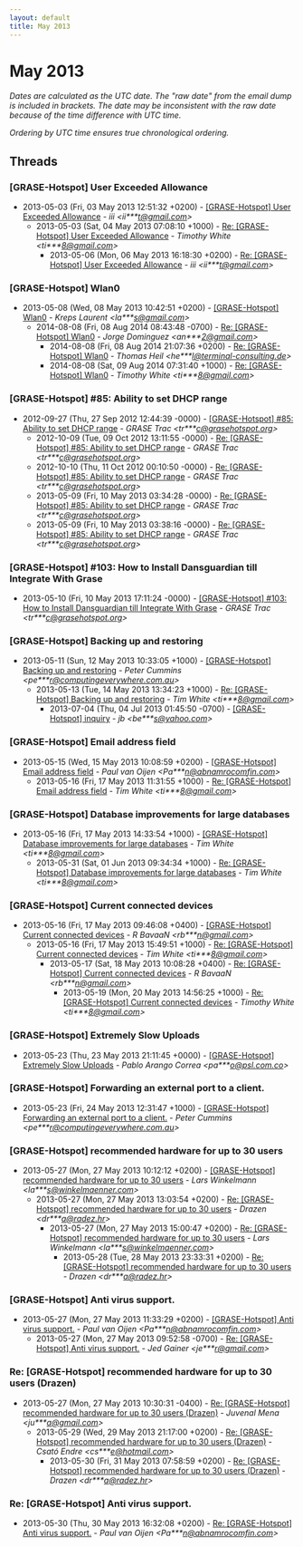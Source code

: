 ```yaml
---
layout: default
title: May 2013
---
```


# May 2013

_Dates are calculated as the UTC date. The "raw date" from the email dump is included in brackets. The date may be inconsistent with the raw date because of the time difference with UTC time._

_Ordering by UTC time ensures true chronological ordering._

## Threads

### [GRASE-Hotspot] User Exceeded Allowance
+ 2013-05-03 (Fri, 03 May 2013 12:51:32 +0200) - [[GRASE-Hotspot] User Exceeded Allowance](/archive/2013/05/423422c1340ec6f6b9e606757b3c2360f4cdf4cd709a20d57dcbbe57e19c1d38) - _iii \<ii***t@gmail.com\>_
  + 2013-05-03 (Sat, 04 May 2013 07:08:10 +1000) - [Re: [GRASE-Hotspot] User Exceeded Allowance](/archive/2013/05/a328dee589a70e9df2e88a755385b1710e49bc61f9cbbb28c35896015ee5387d) - _Timothy White \<ti***8@gmail.com\>_
    + 2013-05-06 (Mon, 06 May 2013 16:18:30 +0200) - [Re: [GRASE-Hotspot] User Exceeded Allowance](/archive/2013/05/c2e433fd3d2309986ac7eb53ec32e75d098c530db7be5e0d4f9bbc6170f7f9eb) - _iii \<ii***t@gmail.com\>_

### [GRASE-Hotspot] Wlan0
+ 2013-05-08 (Wed, 08 May 2013 10:42:51 +0200) - [[GRASE-Hotspot] Wlan0](/archive/2013/05/1e565be46bce8fbf48e7f5a0092b538ace2f309411ff1fbe8f40633ab39aafa6) - _Kreps Laurent \<la***s@gmail.com\>_
  + 2014-08-08 (Fri, 08 Aug 2014 08:43:48 -0700) - [Re: [GRASE-Hotspot] Wlan0](/archive/2014/08/eb50ebfbc307f7aa13a1eae7ef3a316a4bc492aa73d80aab5feb9ca74ef526bf) - _Jorge Dominguez \<an***2@gmail.com\>_
    + 2014-08-08 (Fri, 08 Aug 2014 21:07:36 +0200) - [Re: [GRASE-Hotspot] Wlan0](/archive/2014/08/41ca5c5cfe43ebfc336f38a255bbcaf80b118c6e51a33fb11a503692d7854a43) - _Thomas Heil \<he***l@terminal-consulting.de\>_
    + 2014-08-08 (Sat, 09 Aug 2014 07:31:40 +1000) - [Re: [GRASE-Hotspot] Wlan0](/archive/2014/08/1d494dc1403bb19f0f30f95979983d6ad6a48e47068f6d20654c4b5c1ff8e200) - _Timothy White \<ti***8@gmail.com\>_

### [GRASE-Hotspot]  #85: Ability to set DHCP range
+ 2012-09-27 (Thu, 27 Sep 2012 12:44:39 -0000) - [[GRASE-Hotspot]  #85: Ability to set DHCP range](/archive/2012/09/eb94f2a208c081afe94b8d737580a98fd29b721987de642bc15473a93f4d98b3) - _GRASE Trac \<tr***c@grasehotspot.org\>_
  + 2012-10-09 (Tue, 09 Oct 2012 13:11:55 -0000) - [Re: [GRASE-Hotspot] #85: Ability to set DHCP range](/archive/2012/10/f59a576beeb59b1cf5d43b0eae9782ba6f271138f0172c0fc63fe79caa14ca93) - _GRASE Trac \<tr***c@grasehotspot.org\>_
  + 2012-10-10 (Thu, 11 Oct 2012 00:10:50 -0000) - [Re: [GRASE-Hotspot] #85: Ability to set DHCP range](/archive/2012/10/7f239ae683b2eed9ce120bc4619b59fa676790a4e23945c1930ef60ae472e69b) - _GRASE Trac \<tr***c@grasehotspot.org\>_
  + 2013-05-09 (Fri, 10 May 2013 03:34:28 -0000) - [Re: [GRASE-Hotspot] #85: Ability to set DHCP range](/archive/2013/05/7c6df308925b8411ba75f98f364707744e703b778b58f2e3948c25e92d85d74c) - _GRASE Trac \<tr***c@grasehotspot.org\>_
  + 2013-05-09 (Fri, 10 May 2013 03:38:16 -0000) - [Re: [GRASE-Hotspot] #85: Ability to set DHCP range](/archive/2013/05/c3b031abf081c4b6fad22c0e1f8ff5b12d90cda1d2592732a66c6989751ab724) - _GRASE Trac \<tr***c@grasehotspot.org\>_

### [GRASE-Hotspot] #103: How to Install Dansguardian till Integrate With Grase
+ 2013-05-10 (Fri, 10 May 2013 17:11:24 -0000) - [[GRASE-Hotspot] #103: How to Install Dansguardian till Integrate With Grase](/archive/2013/05/d3d8714437d2f81e4053f6f7b0bf354c8f31048ae7cfb5bf9fca29c9b82bfa0e) - _GRASE Trac \<tr***c@grasehotspot.org\>_

### [GRASE-Hotspot] Backing up and restoring
+ 2013-05-11 (Sun, 12 May 2013 10:33:05 +1000) - [[GRASE-Hotspot] Backing up and restoring](/archive/2013/05/747ecab47ba7800ee3b29f4623b5d7eed7c5349cc77890188790c24654dc78bd) - _Peter Cummins \<pe***r@computingeverywhere.com.au\>_
  + 2013-05-13 (Tue, 14 May 2013 13:34:23 +1000) - [Re: [GRASE-Hotspot] Backing up and restoring](/archive/2013/05/42c9008771176b9f86a30ad0e2b9faba41e89072ca6fdee048bf3c60d161dda9) - _Tim White \<ti***8@gmail.com\>_
    + 2013-07-04 (Thu, 04 Jul 2013 01:45:50 -0700) - [[GRASE-Hotspot] inquiry](/archive/2013/07/9bc56c9289c586b1f29ce9e8d36404cbd20c0aa1594780f0715962a66d881b19) - _jb \<be***s@yahoo.com\>_

### [GRASE-Hotspot] Email address field
+ 2013-05-15 (Wed, 15 May 2013 10:08:59 +0200) - [[GRASE-Hotspot] Email address field](/archive/2013/05/8aeccf40d4d2f645090829ce75ea30bae0f3e87e505db554033125a8d36bd396) - _Paul van Oijen \<Pa***n@abnamrocomfin.com\>_
  + 2013-05-16 (Fri, 17 May 2013 11:31:55 +1000) - [Re: [GRASE-Hotspot] Email address field](/archive/2013/05/ef7d2f4731fe999b2ca57656fa8cece7bb5ef1cba4a9f42ec18c2dab440d0da1) - _Tim White \<ti***8@gmail.com\>_

### [GRASE-Hotspot] Database improvements for large databases
+ 2013-05-16 (Fri, 17 May 2013 14:33:54 +1000) - [[GRASE-Hotspot] Database improvements for large databases](/archive/2013/05/61f7200d2527df2eaa15530f1822e03378c4bc9e4294c4a3e0c5a25afca8d11f) - _Tim White \<ti***8@gmail.com\>_
  + 2013-05-31 (Sat, 01 Jun 2013 09:34:34 +1000) - [Re: [GRASE-Hotspot] Database improvements for large databases](/archive/2013/05/1cf949fcef9dadc91cac41e96c6233c5be621133933221041b513ecda01c2a69) - _Tim White \<ti***8@gmail.com\>_

### [GRASE-Hotspot] Current connected devices
+ 2013-05-16 (Fri, 17 May 2013 09:46:08 +0400) - [[GRASE-Hotspot] Current connected devices](/archive/2013/05/5530436827f056de892d3d27176bab94f704b3ec9e3de761eb64cdf863c14ce2) - _R BavaaN \<rb***n@gmail.com\>_
  + 2013-05-16 (Fri, 17 May 2013 15:49:51 +1000) - [Re: [GRASE-Hotspot] Current connected devices](/archive/2013/05/bc2c9861ef3fbf84c00cdcb277de1c5ee8de27c9761bfb75db74e93aff7452a9) - _Tim White \<ti***8@gmail.com\>_
    + 2013-05-17 (Sat, 18 May 2013 10:08:28 +0400) - [Re: [GRASE-Hotspot] Current connected devices](/archive/2013/05/776574025e0e71a665c992483de2275cada7f73e4e48af4bb88dcd0644741af5) - _R BavaaN \<rb***n@gmail.com\>_
      + 2013-05-19 (Mon, 20 May 2013 14:56:25 +1000) - [Re: [GRASE-Hotspot] Current connected devices](/archive/2013/05/f4321022044ee40c6eccec4a341a2e7c09e6991fb5fbd0c3b24afbab77b929a5) - _Timothy White \<ti***8@gmail.com\>_

### [GRASE-Hotspot] Extremely Slow Uploads
+ 2013-05-23 (Thu, 23 May 2013 21:11:45 +0000) - [[GRASE-Hotspot] Extremely Slow Uploads](/archive/2013/05/1c5a2401a36e2eb7f70c21b0f2fc1d408b735e3bc7a98964bfe91bfc22816be0) - _Pablo Arango Correa \<pa***o@psl.com.co\>_

### [GRASE-Hotspot] Forwarding an external port to a client.
+ 2013-05-23 (Fri, 24 May 2013 12:31:47 +1000) - [[GRASE-Hotspot] Forwarding an external port to a client.](/archive/2013/05/b8f117aec6580937b39c08d324503af6d0e43fd82d78c2f58cc73b3ae64bf5f9) - _Peter Cummins \<pe***r@computingeverywhere.com.au\>_

### [GRASE-Hotspot] recommended hardware for up to 30 users
+ 2013-05-27 (Mon, 27 May 2013 10:12:12 +0200) - [[GRASE-Hotspot] recommended hardware for up to 30 users](/archive/2013/05/1327fde664241b4ab5c75ceedc822b962967ff7a9702a68e1fbe15a025b0554c) - _Lars Winkelmann \<la***s@winkelmaenner.com\>_
  + 2013-05-27 (Mon, 27 May 2013 13:03:54 +0200) - [Re: [GRASE-Hotspot] recommended hardware for up to 30 users](/archive/2013/05/da4bf32bcf591be521ed0039c53c4a7310dcf5d0c10fa6ebc10a3e248c5456fa) - _Drazen \<dr***a@radez.hr\>_
    + 2013-05-27 (Mon, 27 May 2013 15:00:47 +0200) - [Re: [GRASE-Hotspot] recommended hardware for up to 30 users](/archive/2013/05/789cdfc8acd3d480d201b8cd4e4734169a52db4ae353ab11ca9e42771227f9db) - _Lars Winkelmann \<la***s@winkelmaenner.com\>_
      + 2013-05-28 (Tue, 28 May 2013 23:33:31 +0200) - [Re: [GRASE-Hotspot] recommended hardware for up to 30 users](/archive/2013/05/2a33248f066fe1db61bb2813f1eabd441e138e7f74f92e7cb718f842445fef2f) - _Drazen \<dr***a@radez.hr\>_

### [GRASE-Hotspot] Anti virus support.
+ 2013-05-27 (Mon, 27 May 2013 11:33:29 +0200) - [[GRASE-Hotspot] Anti virus support.](/archive/2013/05/d414ebccd13267cd9c6cc542b655f9a7bec0290012935d99161da589774764bd) - _Paul van Oijen \<Pa***n@abnamrocomfin.com\>_
  + 2013-05-27 (Mon, 27 May 2013 09:52:58 -0700) - [Re: [GRASE-Hotspot] Anti virus support.](/archive/2013/05/1c981ac31993177e0bb5e5e9a9ea4a9fcdcd8fff3bb32f146041c4d7bb8ec4af) - _Jed Gainer \<je***r@gmail.com\>_

### Re: [GRASE-Hotspot] recommended hardware for up to 30 users (Drazen)
+ 2013-05-27 (Mon, 27 May 2013 10:30:31 -0400) - [Re: [GRASE-Hotspot] recommended hardware for up to 30 users (Drazen)](/archive/2013/05/f7df7ed7796fa99aad0687818f973fc02b572db545158fb98ba621319a82f65e) - _Juvenal Mena \<ju***a@gmail.com\>_
  + 2013-05-29 (Wed, 29 May 2013 21:17:00 +0200) - [Re: [GRASE-Hotspot] recommended hardware for up to 30 users (Drazen)](/archive/2013/05/4cfc96d6b358da16d144646147f9761bace5883da06c537ed9bf20c97de3fd52) - _Csató Endre \<cs***e@hotmail.com\>_
    + 2013-05-30 (Fri, 31 May 2013 07:58:59 +0200) - [Re: [GRASE-Hotspot] recommended hardware for up to 30 users (Drazen)](/archive/2013/05/8daf872613b6bf0adbba38b31ff54897b576c9bb0756a3ae7b3923838799c205) - _Drazen \<dr***a@radez.hr\>_

### Re: [GRASE-Hotspot] Anti virus support.
+ 2013-05-30 (Thu, 30 May 2013 16:32:08 +0200) - [Re: [GRASE-Hotspot] Anti virus support.](/archive/2013/05/7eb1bc4c51cf79f6fc04f5ddc28de2cf4a8b318cfd900bb89b526f8f6bebd5fe) - _Paul van Oijen \<Pa***n@abnamrocomfin.com\>_

